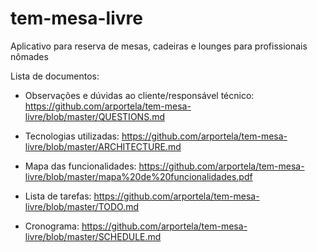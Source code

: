 # tem-mesa-livre
Aplicativo para reserva de mesas, cadeiras e lounges para profissionais nômades

Lista de documentos:

- Observações e dúvidas ao cliente/responsável técnico: https://github.com/arportela/tem-mesa-livre/blob/master/QUESTIONS.md

- Tecnologias utilizadas: https://github.com/arportela/tem-mesa-livre/blob/master/ARCHITECTURE.md

- Mapa das funcionalidades: https://github.com/arportela/tem-mesa-livre/blob/master/mapa%20de%20funcionalidades.pdf

- Lista de tarefas: https://github.com/arportela/tem-mesa-livre/blob/master/TODO.md

- Cronograma: https://github.com/arportela/tem-mesa-livre/blob/master/SCHEDULE.md
